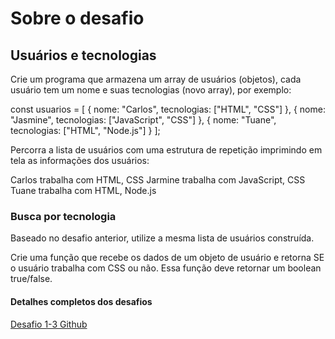 # Sobre o desafio

## Usuários e tecnologias
Crie um programa que armazena um array de usuários (objetos), cada usuário tem um nome e suas tecnologias (novo array), por exemplo:

const usuarios = [
  { nome: "Carlos", tecnologias: ["HTML", "CSS"] },
  { nome: "Jasmine", tecnologias: ["JavaScript", "CSS"] },
  { nome: "Tuane", tecnologias: ["HTML", "Node.js"] }
];

Percorra a lista de usuários com uma estrutura de repetição imprimindo em tela as informações dos usuários:

Carlos trabalha com HTML, CSS
Jarmine trabalha com JavaScript, CSS
Tuane trabalha com HTML, Node.js


### Busca por tecnologia
Baseado no desafio anterior, utilize a mesma lista de usuários construída.

Crie uma função que recebe os dados de um objeto de usuário e retorna SE o usuário trabalha com CSS ou não. Essa função deve retornar um boolean true/false.


#### Detalhes completos dos desafios
[Desafio 1-3 Github](https://github.com/rocketseat-education/bootcamp-launchbase-desafios-01/blob/master/desafios/01-3-funcoes-e-estruturas-de-repeticao.md)
